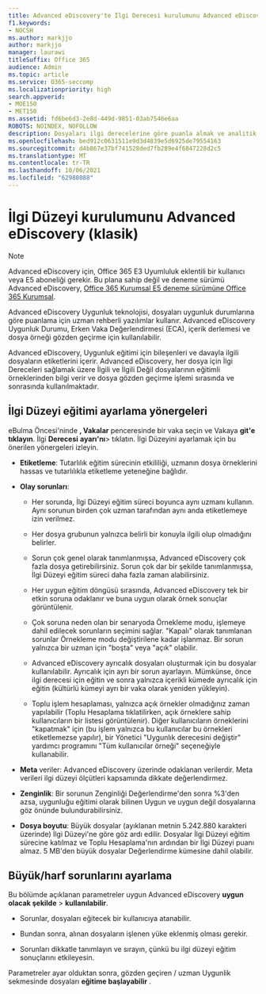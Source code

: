 ```yaml
---
title: Advanced eDiscovery'te İlgi Derecesi kurulumunu Advanced eDiscovery
f1.keywords:
- NOCSH
ms.author: markjjo
author: markjjo
manager: laurawi
titleSuffix: Office 365
audience: Admin
ms.topic: article
ms.service: O365-seccomp
ms.localizationpriority: high
search.appverid:
- MOE150
- MET150
ms.assetid: fd6be6d3-2e8d-449d-9851-03ab7546e6aa
ROBOTS: NOINDEX, NOFOLLOW
description: Dosyaları ilgi derecelerine göre puanla almak ve analitik sonuçlar oluşturmak Advanced eDiscovery'de İlgi Düzeyi eğitimi ayarlama önerilerini okuyun.
ms.openlocfilehash: bed912c0631511e9d3d4839e5d6925de79554163
ms.sourcegitcommit: d4b867e37bf741528ded7fb289e4f6847228d2c5
ms.translationtype: MT
ms.contentlocale: tr-TR
ms.lasthandoff: 10/06/2021
ms.locfileid: "62988088"
---
```

# <a name="manage-relevance-setup-in-advanced-ediscovery-classic"></a>İlgi Düzeyi kurulumunu Advanced eDiscovery (klasik)

> [!NOTE]
> Advanced eDiscovery için, Office 365 E3 Uyumluluk eklentili bir kullanıcı veya E5 aboneliği gerekir. Bu plana sahip değil ve deneme sürümü Advanced eDiscovery, [Office 365 Kurumsal E5 deneme sürümüne Office 365 Kurumsal](https://go.microsoft.com/fwlink/p/?LinkID=698279). 
  
 Advanced eDiscovery Uygunluk teknolojisi, dosyaları uygunluk durumlarına göre puanlama için uzman rehberli yazılımlar kullanır. Advanced eDiscovery Uygunluk Durumu, Erken Vaka Değerlendirmesi (ECA), içerik derlemesi ve dosya örneği gözden geçirme için kullanılabilir. 
  
 Advanced eDiscovery, Uygunluk eğitimi için bileşenleri ve davayla ilgili dosyaların etiketlerini içerir. Advanced eDiscovery, her dosya için İlgi Dereceleri sağlamak üzere İlgili ve İlgili Değil dosyalarının eğitimli örneklerinden bilgi verir ve dosya gözden geçirme işlemi sırasında ve sonrasında kullanılmaktadır. 
  
## <a name="guidelines-for-setting-up-relevance-training"></a>İlgi Düzeyi eğitimi ayarlama yönergeleri

 eBulma Öncesi'ninde **, Vakalar** penceresinde bir vaka seçin ve Vakaya **git'e tıklayın**. İlgi **Derecesi** **ayarı'nı**\> tıklatın. İlgi Düzeyini ayarlamak için bu önerilen yönergeleri izleyin. 
  
- **Etiketleme**: Tutarlılık eğitim sürecinin etkililiği, uzmanın dosya örneklerini hassas ve tutarlılıkla etiketleme yeteneğine bağlıdır.

- **Olay sorunları**:
  
  - Her sorunda, İlgi Düzeyi eğitim süreci boyunca aynı uzmanı kullanın. Aynı sorunun birden çok uzman tarafından aynı anda etiketlemeye izin verilmez.
  
  - Her dosya grubunun yalnızca belirli bir konuyla ilgili olup olmadığını belirler.

  - Sorun çok genel olarak tanımlanmışsa, Advanced eDiscovery çok fazla dosya getirebilirsiniz. Sorun çok dar bir şekilde tanımlanmışsa, İlgi Düzeyi eğitim süreci daha fazla zaman alabilirsiniz. 

  - Her uygun eğitim döngüsü sırasında, Advanced eDiscovery tek bir etkin soruna odaklanır ve buna uygun olarak örnek sonuçlar görüntülenir.

  - Çok soruna neden olan bir senaryoda Örnekleme modu, işlemeye dahil edilecek sorunların seçimini sağlar. "Kapalı" olarak tanımlanan sorunlar Örnekleme modu değiştirilene kadar işlanmaz. Bir sorun yalnızca bir uzman için "boşta" veya "açık" olabilir.

  - Advanced eDiscovery ayrıcalık dosyaları oluşturmak için bu dosyalar kullanılabilir. Ayrıcalık için ayrı bir sorun ayarlayın. Mümkünse, önce ilgi derecesi için eğitin ve sonra yalnızca içerikli kümede ayrıcalık için eğitin (kültürlü kümeyi ayrı bir vaka olarak yeniden yükleyin). 

  - Toplu işlem hesaplaması, yalnızca açık örnekler olmadığınız zaman yapılabilir (Toplu Hesaplama tıklatilirken, açık örneklere sahip kullanıcıların bir listesi görüntülenir). Diğer kullanıcıların örneklerini "kapatmak" için (bu işlem yalnızca bu kullanıcılar bu örnekleri etiketlemezse yapılır), bir Yönetici "Uygunlık derecesini değiştir" yardımcı programını "Tüm kullanıcılar örneği" seçeneğiyle kullanabilir.

- **Meta** veriler: Advanced eDiscovery üzerinde odaklanan verilerdir. Meta verileri ilgi düzeyi ölçütleri kapsamında dikkate değerlendirmez.

- **Zenginlik**: Bir sorunun Zenginliği Değerlendirme'den sonra %3'den azsa, uygunluğu eğitimi olarak bilinen Uygun ve uygun değil dosyalarına göz önünde bulundurabilirsiniz.

- **Dosya boyutu**: Büyük dosyalar (ayıklanan metnin 5.242.880 karakteri üzerinde) İlgi Düzeyi'ne göre göz ardı edilir. Dosyalar İlgi Düzeyi eğitim sürecine katılmaz ve Toplu Hesaplama'nın ardından bir İlgi Düzeyi puanı almaz. 5 MB'den büyük dosyalar Değerlendirme kümesine dahil olabilir.

## <a name="setting-up-case-issues"></a>Büyük/harf sorunlarını ayarlama

Bu bölümde açıklanan parametreler uygun Advanced eDiscovery **uygun olacak şekilde** \> **kullanılabilir**.
  
- Sorunlar, dosyaları eğitecek bir kullanıcıya atanabilir.

- Bundan sonra, alınan dosyaların işlenen yüke eklenmiş olması gerekir.

- Sorunları dikkatle tanımlayın ve sırayın, çünkü bu ilgi düzeyi eğitim sonuçlarını etkileyesin.

Parametreler ayar olduktan sonra, gözden geçiren / uzman Uygunlik sekmesinde dosyaları **eğitime başlayabilir** .
